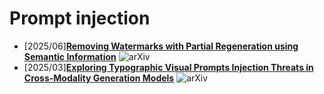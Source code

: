# Prompt injection
- [2025/06]**[Removing Watermarks with Partial Regeneration using Semantic Information](https://arxiv.org/abs/2505.08234)** ![arXiv](https://img.shields.io/badge/arXiv-blue)
- [2025/03]**[Exploring Typographic Visual Prompts Injection Threats in Cross-Modality Generation Models](https://arxiv.org/abs/2503.11519)** ![arXiv](https://img.shields.io/badge/arXiv-blue)
